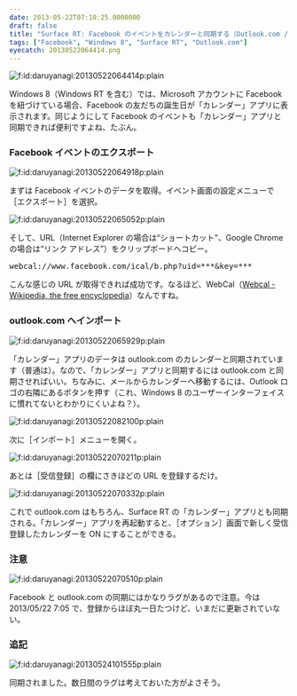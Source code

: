 ```yaml
---
date: 2013-05-22T07:10:25.0000000
draft: false
title: "Surface RT: Facebook のイベントをカレンダーと同期する（Outlook.com / Windows 8）"
tags: ["Facebook", "Windows 8", "Surface RT", "Outlook.com"]
eyecatch: 20130522064414.png
---
```

<p><span itemscope itemtype="http://schema.org/Photograph"><img src="20130522064414.png" alt="f:id:daruyanagi:20130522064414p:plain" title="f:id:daruyanagi:20130522064414p:plain" class="hatena-fotolife" itemprop="image"></span></p><p>Windows 8（Windows RT を含む）では、Microsoft アカウントに Facebook を紐づけている場合、Facebook の友だちの誕生日が「カレンダー」アプリに表示されます。同じようにして Facebook のイベントも「カレンダー」アプリと同期できれば便利ですよね、たぶん。</p>

<div class="section">
<h3>Facebook イベントのエクスポート</h3>
<p><span itemscope itemtype="http://schema.org/Photograph"><img src="20130522064918.png" alt="f:id:daruyanagi:20130522064918p:plain" title="f:id:daruyanagi:20130522064918p:plain" class="hatena-fotolife" itemprop="image"></span></p><p>まずは Facebook イベントのデータを取得。イベント画面の設定メニューで［エクスポート］を選択。</p><p><span itemscope itemtype="http://schema.org/Photograph"><img src="20130522065052.png" alt="f:id:daruyanagi:20130522065052p:plain" title="f:id:daruyanagi:20130522065052p:plain" class="hatena-fotolife" itemprop="image"></span></p><p>そして、URL（Internet Explorer の場合は“ショートカット”、Google Chrome の場合は“リンク アドレス”）をクリップボードへコピー。</p>
<pre class="code" data-unlink>webcal://www.facebook.com/ical/b.php?uid=***&amp;key=***</pre><p>こんな感じの URL が取得できれば成功です。なるほど、WebCal（<a href="http://en.wikipedia.org/wiki/Webcal">Webcal - Wikipedia, the free encyclopedia</a>）なんですね。</p>

</div>
<div class="section">
<h3>outlook.com へインポート</h3>
<p><span itemscope itemtype="http://schema.org/Photograph"><img src="20130522065929.png" alt="f:id:daruyanagi:20130522065929p:plain" title="f:id:daruyanagi:20130522065929p:plain" class="hatena-fotolife" itemprop="image"></span></p><p>「カレンダー」アプリのデータは outlook.com のカレンダーと同期されています（普通は）。なので、「カレンダー」アプリと同期するには outlook.com と同期させればいい。ちなみに、メールからカレンダーへ移動するには、Outlook ロゴの右隣にあるボタンを押す（これ、Windows 8 のユーザーインターフェイスに慣れてないとわかりにくいよね？）。</p><p><span itemscope itemtype="http://schema.org/Photograph"><img src="20130522082100.png" alt="f:id:daruyanagi:20130522082100p:plain" title="f:id:daruyanagi:20130522082100p:plain" class="hatena-fotolife" itemprop="image"></span></p><p>次に［インポート］メニューを開く。</p><p><span itemscope itemtype="http://schema.org/Photograph"><img src="20130522070211.png" alt="f:id:daruyanagi:20130522070211p:plain" title="f:id:daruyanagi:20130522070211p:plain" class="hatena-fotolife" itemprop="image"></span></p><p>あとは［受信登録］の欄にさきほどの URL を登録するだけ。</p><p><span itemscope itemtype="http://schema.org/Photograph"><img src="20130522070332.png" alt="f:id:daruyanagi:20130522070332p:plain" title="f:id:daruyanagi:20130522070332p:plain" class="hatena-fotolife" itemprop="image"></span></p><p>これで outlook.com はもちろん、Surface RT の「カレンダー」アプリとも同期される。「カレンダー」アプリを再起動すると、［オプション］画面で新しく受信登録したカレンダーを ON にすることができる。</p>

</div>
<div class="section">
<h3>注意</h3>
<p><span itemscope itemtype="http://schema.org/Photograph"><img src="20130522070510.png" alt="f:id:daruyanagi:20130522070510p:plain" title="f:id:daruyanagi:20130522070510p:plain" class="hatena-fotolife" itemprop="image"></span></p><p>Facebook と outlook.com の同期にはかなりラグがあるので注意。今は 2013/05/22 7:05 で、登録からほぼ丸一日たつけど、いまだに更新されていない。</p>

</div>
<div class="section">
<h3>追記</h3>
<p><span itemscope itemtype="http://schema.org/Photograph"><img src="20130524101555.png" alt="f:id:daruyanagi:20130524101555p:plain" title="f:id:daruyanagi:20130524101555p:plain" class="hatena-fotolife" itemprop="image"></span></p><p>同期されました。数日間のラグは考えておいた方がよさそう。</p>

</div>